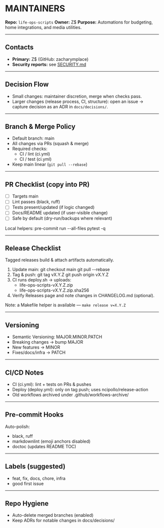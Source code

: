 # MAINTAINERS

**Repo:** `life-ops-scripts`
**Owner:** Z$
**Purpose:** Automations for budgeting, home integrations, and media utilities.

---

## Contacts

- **Primary:** Z$ (GitHub: zacharymplace)
- **Security reports:** see [SECURITY.md](../SECURITY.md)

---

## Decision Flow

- Small changes: maintainer discretion, merge when checks pass.
- Larger changes (release process, CI, structure): open an issue → capture decision as an ADR in `docs/decisions/`.

---

## Branch & Merge Policy

- Default branch: main
- All changes via PRs (squash & merge)
- Required checks:
  - CI / lint (ci.yml)
  - CI / test (ci.yml)
- Keep main linear (`git pull --rebase`)

---

## PR Checklist (copy into PR)

- [ ] Targets main
- [ ] Lint passes (black, ruff)
- [ ] Tests present/updated (if logic changed)
- [ ] Docs/README updated (if user-visible change)
- [ ] Safe by default (dry-run/backups where relevant)

Local helpers:
    pre-commit run --all-files
    pytest -q

---

## Release Checklist

Tagged releases build & attach artifacts automatically.

1. Update main:
       git checkout main
       git pull --rebase
2. Tag & push:
       git tag vX.Y.Z
       git push origin vX.Y.Z
3. CI runs deploy.sh → uploads:
   - life-ops-scripts-vX.Y.Z.zip
   - life-ops-scripts-vX.Y.Z.zip.sha256
4. Verify Releases page and note changes in CHANGELOG.md (optional).

Note: a Makefile helper is available — `make release v=X.Y.Z`

---

## Versioning

- Semantic Versioning: MAJOR.MINOR.PATCH
- Breaking changes → bump MAJOR
- New features → MINOR
- Fixes/docs/infra → PATCH

---

## CI/CD Notes

- CI (ci.yml): lint + tests on PRs & pushes
- Deploy (deploy.yml): only on tag push; uses ncipollo/release-action
- Old workflows archived under .github/workflows-archive/

---

## Pre-commit Hooks

Auto-polish:

- black, ruff
- markdownlint (emoji anchors disabled)
- doctoc (updates README TOC)

---

## Labels (suggested)

- feat, fix, docs, chore, infra
- good first issue

---

## Repo Hygiene

- Auto-delete merged branches (enabled)
- Keep ADRs for notable changes in docs/decisions/
